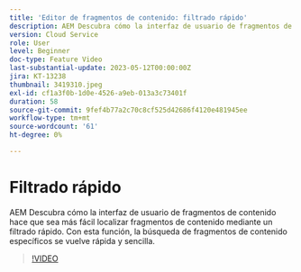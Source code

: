 ```yaml
---
title: 'Editor de fragmentos de contenido: filtrado rápido'
description: AEM Descubra cómo la interfaz de usuario de fragmentos de contenido hace que sea más fácil localizar fragmentos de contenido mediante un filtrado rápido. Con esta función, la búsqueda de fragmentos de contenido específicos se vuelve rápida y sencilla.
version: Cloud Service
role: User
level: Beginner
doc-type: Feature Video
last-substantial-update: 2023-05-12T00:00:00Z
jira: KT-13238
thumbnail: 3419310.jpeg
exl-id: cf1a3f0b-1d0e-4526-a9eb-013a3c73401f
duration: 58
source-git-commit: 9fef4b77a2c70c8cf525d42686f4120e481945ee
workflow-type: tm+mt
source-wordcount: '61'
ht-degree: 0%

---
```


# Filtrado rápido

AEM Descubra cómo la interfaz de usuario de fragmentos de contenido hace que sea más fácil localizar fragmentos de contenido mediante un filtrado rápido. Con esta función, la búsqueda de fragmentos de contenido específicos se vuelve rápida y sencilla.

>[!VIDEO](https://video.tv.adobe.com/v/3419310/?learn=on)
